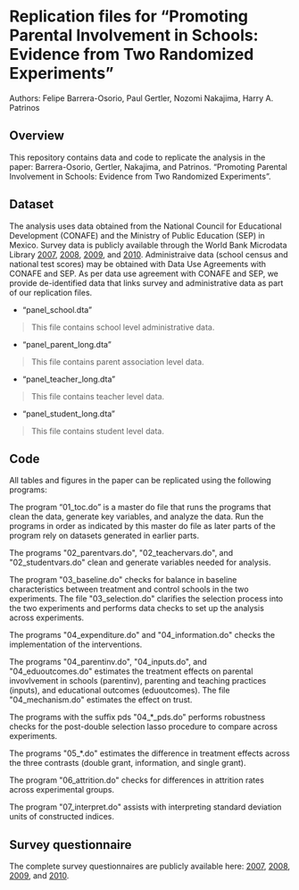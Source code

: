 # Replication files for “Promoting Parental Involvement in Schools: Evidence from Two Randomized Experiments”

Authors: Felipe Barrera-Osorio, Paul Gertler, Nozomi Nakajima, Harry A. Patrinos

## Overview
This repository contains data and code to replicate the analysis in the paper: Barrera-Osorio, Gertler, Nakajima, and Patrinos. “Promoting Parental Involvement in Schools: Evidence from Two Randomized Experiments”.

## Dataset
The analysis uses data obtained from the National Council for Educational Development (CONAFE) and the Ministry of Public Education (SEP) in Mexico. Survey data is publicly available through the World Bank Microdata Library [2007](https://microdata.worldbank.org/index.php/catalog/1036), [2008](https://microdata.worldbank.org/index.php/catalog/1037), [2009](https://microdata.worldbank.org/index.php/catalog/1038), and [2010](https://microdata.worldbank.org/index.php/catalog/1039). Administraive data (school census and national test scores) may be obtained with Data Use Agreements with CONAFE and SEP. As per data use agreement with CONAFE and SEP, we provide de-identified data that links survey and administrative data as part of our replication files.   

+ “panel_school.dta”
> This file contains school level administrative data.

+ “panel_parent_long.dta”
> This file contains parent association level data.

+ “panel_teacher_long.dta”
> This file contains teacher level data.

+ “panel_student_long.dta”
> This file contains student level data.

## Code
All tables and figures in the paper can be replicated using the following programs:

The program “01_toc.do” is a master do file that runs the programs that clean the data, generate key variables, and analyze the data. Run the programs in order as indicated by this master do file as later parts of the program rely on datasets generated in earlier parts.

The programs "02_parentvars.do", "02_teachervars.do", and "02_studentvars.do" clean and generate variables needed for analysis. 

The program "03_baseline.do" checks for balance in baseline characteristics between treatment and control schools in the two experiments. The file "03_selection.do" clarifies the selection process into the two experiments and performs data checks to set up the analysis across experiments.

The programs "04_expenditure.do" and "04_information.do" checks the implementation of the interventions. 

The programs "04_parentinv.do", "04_inputs.do", and "04_eduoutcomes.do" estimates the treatment effects on parental invovlvement in schools (parentinv), parenting and teaching practices (inputs), and educational outcomes (eduoutcomes). The file "04_mechanism.do" estimates the effect on trust.

The programs with the suffix pds "04_*_pds.do" performs robustness checks for the post-double selection lasso procedure to compare across experiments.

The programs "05_*.do" estimates the difference in treatment effects across the three contrasts (double grant, information, and single grant). 

The program "06_attrition.do" checks for differences in attrition rates across experimental groups.

The program "07_interpret.do" assists with interpreting standard deviation units of constructed indices.

## Survey questionnaire
The complete survey questionnaires are publicly available here: [2007](https://microdata.worldbank.org/index.php/catalog/1036), [2008](https://microdata.worldbank.org/index.php/catalog/1037), [2009](https://microdata.worldbank.org/index.php/catalog/1038), and [2010](https://microdata.worldbank.org/index.php/catalog/1039).
